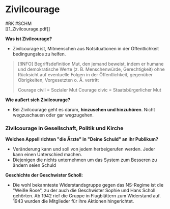 # Zivilcourage
#RK #SCHM  
[[1_Zivilcourage.pdf]]

**Was ist Zivilcourage?**
- Zivilcourage ist, Mitmenschen aus Notsituationen in der Öffentlichkeit bedingungslos zu helfen. 

>[!INFO] Begriffsdefinition
>Mut, den jemand beweist, indem er humane und demokratische Werte (z. B. Menschenwürde, Gerechtigkeit) ohne Rücksicht auf eventuelle Folgen in der Öffentlichkeit, gegenüber Obrigkeiten, Vorgesetzten o. Ä. vertritt
>
>Courage civil = Sozialer Mut
>Courage civic = Staatsbürgerlicher Mut


**Wie außert sich Zivilcourage?**
- Bei Zivilcourage geht es darum, **hinzusehen und hinzuhören**. Nicht wegzuschauen oder gar wegzugehen.


### Zivilcourage in Gesellschaft, Politik und Kirche

**Welchen Appell richten "die Ärzte" in "Deine Schuld" an ihr Publikum?**
- Veränderung kann und soll von jedem herbeigerufen werden. Jeder kann einen Unterschied machen.
- Diejenigen die nichts unternehmen um das System zum Besseren zu ändern seien Schuld

**Geschichte der Geschwister Scholl:**
- Die wohl bekannteste Widerstandsgruppe gegen das NS-Regime ist die "Weiße Rose", zu der auch die Geschwister Sophie und Hans Scholl gehörten. Ab 1942 rief die Gruppe in Flugblättern zum Widerstand auf. 1943 wurden die Mitglieder für ihre Aktionen hingerichtet.